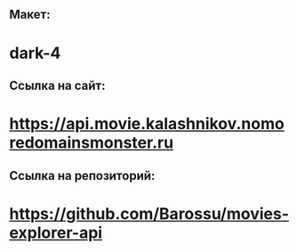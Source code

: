 ## Макет:

# dark-4

## Ссылка на сайт:

# https://api.movie.kalashnikov.nomoredomainsmonster.ru

## Ссылка на репозиторий:

# https://github.com/Barossu/movies-explorer-api
